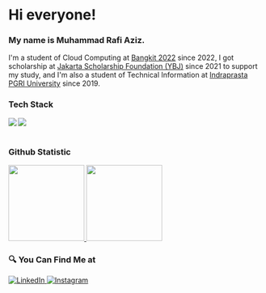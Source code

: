 # Hi everyone!
### My name is **Muhammad Rafi Aziz**.

I'm a student of Cloud Computing at [Bangkit 2022](https://www.dicoding.com/programs/bangkit) since 2022, I got scholarship at [Jakarta Scholarship Foundation (YBJ)](http://beasiswajakarta.com/v2/) since 2021 to support my study, and I'm also a student of Technical Information at [Indraprasta PGRI University](https://unindra.ac.id/) since 2019.

### Tech Stack
  <img align="left" src="https://img.shields.io/badge/git-%23F05033.svg?logo=git&logoColor=white"/>
  <img align="left" src="https://img.shields.io/badge/java-%23ED8B00.svg?logo=java&logoColor=white"/>
  <br><br>

### Github Statistic
<p align="left">
<a href="https://github.com/mraziz098">
<img height="150em" src="https://github-readme-stats-eight-theta.vercel.app/api/top-langs/?username=mraziz098&layout=compact&langs_count=&&theme=buefy"/>
<img height="150em" src="https://github-readme-stats-eight-theta.vercel.app/api?username=mraziz098&show_icons=true&theme=buefy&include_all_commits=true&count_private=true"/>
</a>
</p>

### 🔍 You Can Find Me at 
<p> 
  <a href="https://www.linkedin.com/in/muhammad-rafi-a-98aa8a11a/" target="_blank">
    <img alt="LinkedIn" src="https://img.shields.io/badge/linkedin-%230077B5.svg?&style=for-the-badge&logo=linkedin&logoColor=white" />
  </a> 
  <a href="https://www.instagram.com/muhammad_rafi_aziz098/" target="_blank">
    <img alt="Instagram" src="https://img.shields.io/badge/instagram-%23E4405F.svg?&style=for-the-badge&logo=instagram&logoColor=white" />
  </a> 
</p>
